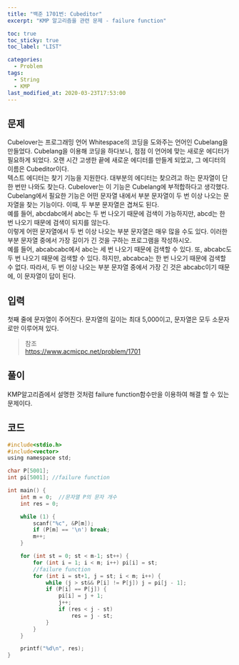 ```yaml
---
title: "백준 1701번: Cubeditor"
excerpt: "KMP 알고리즘을 관련 문제 - failure function"

toc: true
toc_sticky: true
toc_label: "LIST"

categories:
  - Problem
tags:
  - String
  - KMP
last_modified_at: 2020-03-23T17:53:00
---
```

문제  
-------  
Cubelover는 프로그래밍 언어 Whitespace의 코딩을 도와주는 언어인 Cubelang을 만들었다. Cubelang을 이용해 코딩을 하다보니, 점점 이 언어에 맞는 새로운 에디터가 필요하게 되었다. 오랜 시간 고생한 끝에 새로운 에디터를 만들게 되었고, 그 에디터의 이름은 Cubeditor이다.  
텍스트 에디터는 찾기 기능을 지원한다. 대부분의 에디터는 찾으려고 하는 문자열이 단 한 번만 나와도 찾는다. Cubelover는 이 기능은 Cubelang에 부적합하다고 생각했다. Cubelang에서 필요한 기능은 어떤 문자열 내에서 부분 문자열이 두 번 이상 나오는 문자열을 찾는 기능이다. 이때, 두 부분 문자열은 겹쳐도 된다.  
예를 들어, abcdabc에서 abc는 두 번 나오기 때문에 검색이 가능하지만, abcd는 한 번 나오기 때문에 검색이 되지를 않는다.  
이렇게 어떤 문자열에서 두 번 이상 나오는 부분 문자열은 매우 많을 수도 있다. 이러한 부분 문자열 중에서 가장 길이가 긴 것을 구하는 프로그램을 작성하시오.  
예를 들어, abcabcabc에서 abc는 세 번 나오기 때문에 검색할 수 있다. 또, abcabc도 두 번 나오기 때문에 검색할 수 있다. 하지만, abcabca는 한 번 나오기 때문에 검색할 수 없다. 따라서, 두 번 이상 나오는 부분 문자열 중에서 가장 긴 것은 abcabc이기 때문에, 이 문자열이 답이 된다.  

입력  
-------  
첫째 줄에 문자열이 주어진다. 문자열의 길이는 최대 5,000이고, 문자열은 모두 소문자로만 이루어져 있다.  

> 참조  
> <https://www.acmicpc.net/problem/1701>  

풀이  
--------  
KMP알고리즘에서 설명한 것처럼 failure function함수만을 이용하여 해결 할 수 있는 문제이다.   

코드  
----------  
``` c  
#include<stdio.h>
#include<vector>
using namespace std;

char P[5001];
int pi[5001]; //failure function

int main() {
	int m = 0;	//문자열 P의 문자 개수
	int res = 0;

	while (1) {
		scanf("%c", &P[m]);
		if (P[m] == '\n') break;
		m++;
	}

	for (int st = 0; st < m-1; st++) {
		for (int i = 1; i < m; i++) pi[i] = st;
		//failure function
		for (int i = st+1, j = st; i < m; i++) {
			while (j > st&& P[i] != P[j]) j = pi[j - 1];
			if (P[i] == P[j]) {
				pi[i] = j + 1;
				j++;
				if (res < j - st)
					res = j - st;
			}
		}
	}

	printf("%d\n", res);
}
```